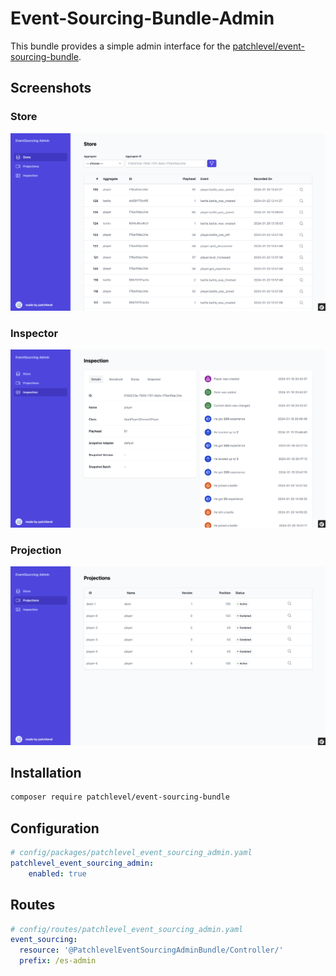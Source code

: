 # Event-Sourcing-Bundle-Admin

This bundle provides a simple admin interface for the [patchlevel/event-sourcing-bundle](https://github.com/patchlevel/event-sourcing-bundle).

## Screenshots

### Store

![Screenshot1](docs/screenshot1.png)

### Inspector

![Screenshot2](docs/screenshot2.png)

### Projection

![Screenshot3](docs/screenshot3.png)

## Installation

```bash
composer require patchlevel/event-sourcing-bundle
```

## Configuration

```yaml
# config/packages/patchlevel_event_sourcing_admin.yaml
patchlevel_event_sourcing_admin:
    enabled: true
```

## Routes

```yaml
# config/routes/patchlevel_event_sourcing_admin.yaml
event_sourcing:
  resource: '@PatchlevelEventSourcingAdminBundle/Controller/'
  prefix: /es-admin
```
